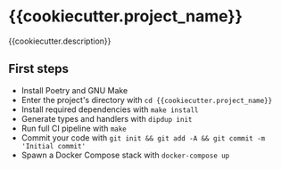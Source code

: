 # {{cookiecutter.project_name}}

{{cookiecutter.description}}

## First steps

* Install Poetry and GNU Make
* Enter the project's directory with `cd {{cookiecutter.project_name}}`
* Install required dependencies with `make install`
* Generate types and handlers with `dipdup init`
* Run full CI pipeline with `make`
* Commit your code with `git init && git add -A && git commit -m 'Initial commit'` 
* Spawn a Docker Compose stack with `docker-compose up`